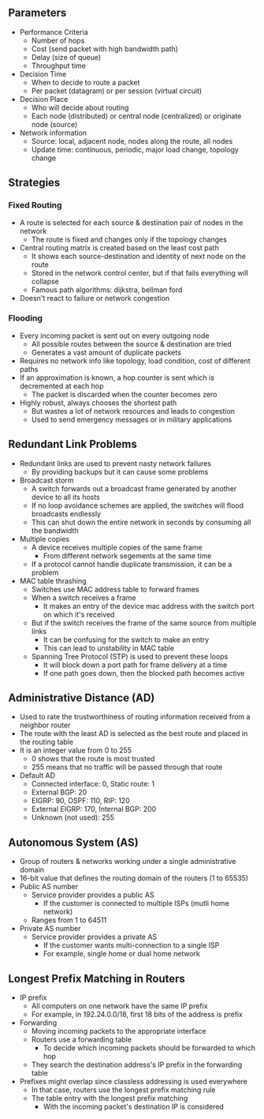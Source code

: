 ## Parameters
- Performance Criteria
  - Number of hops
  - Cost (send packet with high bandwidth path)
  - Delay (size of queue)
  - Throughput time
- Decision Time
  - When to decide to route a packet
  - Per packet (datagram) or per session (virtual circuit)
- Decision Place
  - Who will decide about routing
  - Each node (distributed) or central node (centralized) or originate node (source)
- Network information
  - Source: local, adjacent node, nodes along the route, all nodes
  - Update time: continuous, periodic, major load change, topology change

## Strategies
### Fixed Routing
- A route is selected for each source & destination pair of nodes in the network
  - The route is fixed and changes only if the topology changes
- Central routing matrix is created based on the least cost path
  - It shows each source-destination and identity of next node on the route
  - Stored in the network control center, but if that fails everything will collapse
  - Famous path algorithms: dijkstra, bellman ford
- Doesn't react to failure or network congestion

### Flooding
- Every incoming packet is sent out on every outgoing node
  - All possible routes between the source & destination are tried
  - Generates a vast amount of duplicate packets
- Requires no network info like topology, load condition, cost of different paths
- If an approximation is known, a hop counter is sent which is decremented at each hop
  - The packet is discarded when the counter becomes zero
- Highly robust, always chooses the shortest path
  - But wastes a lot of network resources and leads to congestion
  - Used to send emergency messages or in military applications

## Redundant Link Problems
- Redundant links are used to prevent nasty network failures
  - By providing backups but it can cause some problems
- Broadcast storm
  - A switch forwards out a broadcast frame generated by another device to all its hosts
  - If no loop avoidance schemes are applied, the switches will flood broadcasts endlessly
  - This can shut down the entire network in seconds by consuming all the bandwidth
- Multiple copies
  - A device receives multiple copies of the same frame
    - From different network segements at the same time
  - If a protocol cannot handle duplicate transmission, it can be a problem
- MAC table thrashing
  - Switches use MAC address table to forward frames
  - When a switch receives a frame
    - It makes an entry of the device mac address with the switch port on which it's received
  - But if the switch receives the frame of the same source from multiple links
    - It can be confusing for the switch to make an entry
    - This can lead to unstability in MAC table
  - Spanning Tree Protocol (STP) is used to prevent these loops
    - It will block down a port path for frame delivery at a time
    - If one path goes down, then the blocked path becomes active

## Administrative Distance (AD)
- Used to rate the trustworthiness of routing information received from a neighbor router
- The route with the least AD is selected as the best route and placed in the routing table
- It is an integer value from 0 to 255
  - 0 shows that the route is most trusted
  - 255 means that no traffic will be passed through that route
- Default AD
  - Connected interface: 0, Static route: 1
  - External BGP: 20
  - EIGRP: 90, OSPF: 110, RIP: 120
  - External EIGRP: 170, Internal BGP: 200
  - Unknown (not used): 255

## Autonomous System (AS)
- Group of routers & networks working under a single administrative domain
- 16-bit value that defines the routing domain of the routers (1 to 65535)
- Public AS number
  - Service provider provides a public AS
    - If the customer is connected to multiple ISPs (mutli home network)
  - Ranges from 1 to 64511
- Private AS number
  - Service provider provides a private AS
    - If the customer wants multi-connection to a single ISP
    - For example, single home or dual home network

## Longest Prefix Matching in Routers
- IP prefix
  - All computers on one network have the same IP prefix
  - For example, in 192.24.0.0/18, first 18 bits of the address is prefix
- Forwarding
  - Moving incoming packets to the appropriate interface
  - Routers use a forwarding table
    - To decide which incoming packets should be forwarded to which hop
  - They search the destination address's IP prefix in the forwarding table
- Prefixes might overlap since classless addressing is used everywhere
  - In that case, routers use the longest prefix matching rule
  - The table entry with the longest prefix matching
    - With the incoming packet's destination IP is considered

